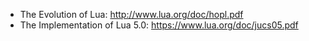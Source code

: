 - The Evolution of Lua: <http://www.lua.org/doc/hopl.pdf>
- The Implementation of Lua 5.0: <https://www.lua.org/doc/jucs05.pdf>
